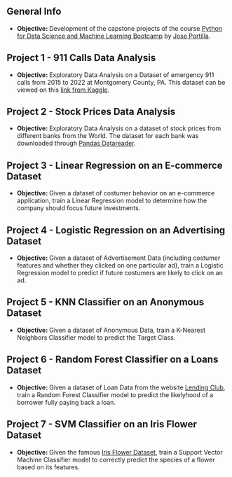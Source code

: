 ## General Info

- <b> Objective: </b> Development of the capstone projects of the course [Python for Data Science and Machine Learning Bootcamp](https://www.udemy.com/course/python-for-data-science-and-machine-learning-bootcamp) by [Jose Portilla](https://www.linkedin.com/in/jmportilla). 

## Project 1 - 911 Calls Data Analysis
- <b> Objective: </b>Exploratory Data Analysis on a Dataset of emergency 911 calls from 2015 to 2022 at Montgomery County, PA. This dataset can be viewed on this [link from Kaggle](https://www.kaggle.com/datasets/mchirico/montcoalert).

## Project 2 - Stock Prices Data Analysis
- <b> Objective: </b>Exploratory Data Analysis on a dataset of stock prices from different banks from the World. The dataset for each bank was downloaded through [Pandas Datareader](https://pandas-datareader.readthedocs.io/en/latest/remote_data.html).

## Project 3 - Linear Regression on an E-commerce Dataset
- <b> Objective: </b>Given a dataset of costumer behavior on an e-commerce application, train a Linear Regression model to determine how the company should focus future investments.

## Project 4 - Logistic Regression on an Advertising Dataset
- <b> Objective: </b>Given a dataset of Advertisement Data (including costumer features and whether they clicked on one particular ad), train a Logistic Regression model to predict if future costumers are likely to click on an ad.

## Project 5 - KNN Classifier on an Anonymous Dataset
- <b> Objective: </b>Given a dataset of Anonymous Data, train a K-Nearest Neighbors Classifier model to predict the Target Class.

## Project 6 - Random Forest Classifier on a Loans Dataset
- <b> Objective: </b>Given a dataset of Loan Data from the website [Lending Club](https://www.lendingclub.com), train a Random Forest Classifier model to predict the likelyhood of a borrower fully paying back a loan.

## Project 7 - SVM Classifier on an Iris Flower Dataset
- <b> Objective: </b>Given the famous [Iris Flower Dataset](https://en.wikipedia.org/wiki/Iris_flower_data_set), train a Support Vector Machine Classifier model to correctly predict the species of a flower based on its features.

